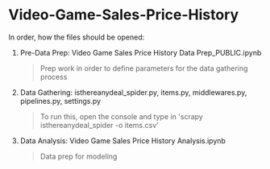 # Video-Game-Sales-Price-History

In order, how the files should be opened:
  1. Pre-Data Prep: Video Game Sales Price History Data Prep_PUBLIC.ipynb
      > Prep work in order to define parameters for the data gathering process
  2. Data Gathering: isthereanydeal_spider.py, items.py, middlewares.py, pipelines.py, settings.py
      > To run this, open the console and type in 'scrapy isthereanydeal_spider -o items.csv'
  3. Data Analysis: Video Game Sales Price History Analysis.ipynb
      > Data prep for modeling



   
 
 
